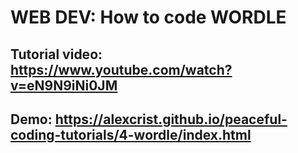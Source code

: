 # WEB DEV: How to code WORDLE

## Tutorial video: https://www.youtube.com/watch?v=eN9N9iNi0JM

## Demo: https://alexcrist.github.io/peaceful-coding-tutorials/4-wordle/index.html
